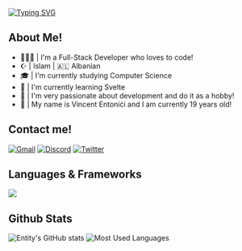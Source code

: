 <a href="https://git.io/typing-svg"><img src="https://readme-typing-svg.demolab.com?font=Kanit&weight=600&size=30&duration=1500&pause=1000&color=009BF7&random=false&width=435&lines=%F0%9F%99%8B%E2%80%8D%E2%99%82%EF%B8%8F+Welcome+To+My+Github!;%F0%9F%A7%91Vincent+Entoni%C4%87i;%F0%9F%A7%91%E2%80%8D%F0%9F%92%BB+Full-Stack+Developer+;%F0%9F%87%A6%F0%9F%87%B1++Albanian+%7C+%E2%98%AA%EF%B8%8F+Islam+%7C+%F0%9F%A7%93+19" alt="Typing SVG" /></a>

## About Me!

- 👨🏽‍💻 | I'm a Full-Stack Developer who loves to code! 
- ☪️ | Islam | :albania: Albanian
- 🎓 | I'm currently studying Computer Science
- 🧠 | I'm currently learning Svelte 
- 💖 | I'm very passionate about development and do it as a hobby!
- 🧓 | My name is Vincent Entonići and I am currently 19 years old!


## Contact me!
<p align = "left">
	<a href="mailto:hike.meadow580@eagereverest.com"><img src="https://files.catbox.moe/yt28hb.svg" alt = "Gmail"></a>
    <a href = "https://lookup.guru/448905376998621185"><img src = "https://files.catbox.moe/623ls3.svg" alt = "Discord"></a>
    <a href = "https://twitter.com/wtfEntity"><img src = "https://files.catbox.moe/sf7xzb.svg" alt = "Twitter"></a>
</p>


## Languages & Frameworks

<p align="left">
  <a href="https://skillicons.dev">
    <img src="https://skillicons.dev/icons?i=py,lua,js,ts,nodejs,mysql,mongodb,svelte,react,html,css,tailwind,vue,discordjs,haxe,jquery,swift,json">
  </a>
</p>

## Github Stats

![Entity's GitHub stats](https://github-readme-stats.vercel.app/api?username=itsEntity&show_icons=true&theme=transparent)
![Most Used Languages](https://github-readme-stats.vercel.app/api/top-langs/?username=itsEntity)
